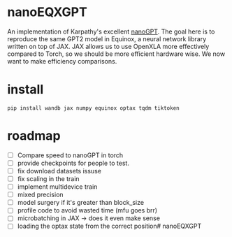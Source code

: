 # nanoEQXGPT

An implementation of Karpathy's excellent [nanoGPT](https://github.com/karpathy/nanoGPT/tree/master). The goal here is to reproduce the same GPT2 model in Equinox, a neural network library written on top of JAX. JAX allows us to use OpenXLA more effectively compared to Torch, so we should be more efficient hardware wise. We now want to make efficiency comparisons.

# install

    pip install wandb jax numpy equinox optax tqdm tiktoken

# roadmap

- [ ] Compare speed to nanoGPT in torch
- [ ] provide checkpoints for people to test.
- [ ] fix download datasets issuse
- [ ] fix scaling in the train
- [ ] implement multidevice train
- [ ] mixed precision
- [ ] model surgery if it's greater than block_size
- [ ] profile code to avoid wasted time (mfu goes brr)
- [ ] microbatching in JAX -> does it even make sense 
- [ ] loading the optax state from the correct position# nanoEQXGPT
